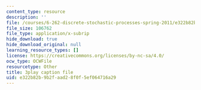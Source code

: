 ```yaml
---
content_type: resource
description: ''
file: /courses/6-262-discrete-stochastic-processes-spring-2011/e322b82b9b2faad28f0f5ef064716a29_ImKFBTqLqdE.srt
file_size: 106762
file_type: application/x-subrip
hide_download: true
hide_download_original: null
learning_resource_types: []
license: https://creativecommons.org/licenses/by-nc-sa/4.0/
ocw_type: OCWFile
resourcetype: Other
title: 3play caption file
uid: e322b82b-9b2f-aad2-8f0f-5ef064716a29
---
```


